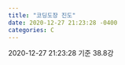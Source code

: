 ```yaml
---
title: "코딩도장 진도"
date: 2020-12-27 21:23:28 -0400
categories: C
---
```


2020-12-27 21:23:28 기준
38.8강
